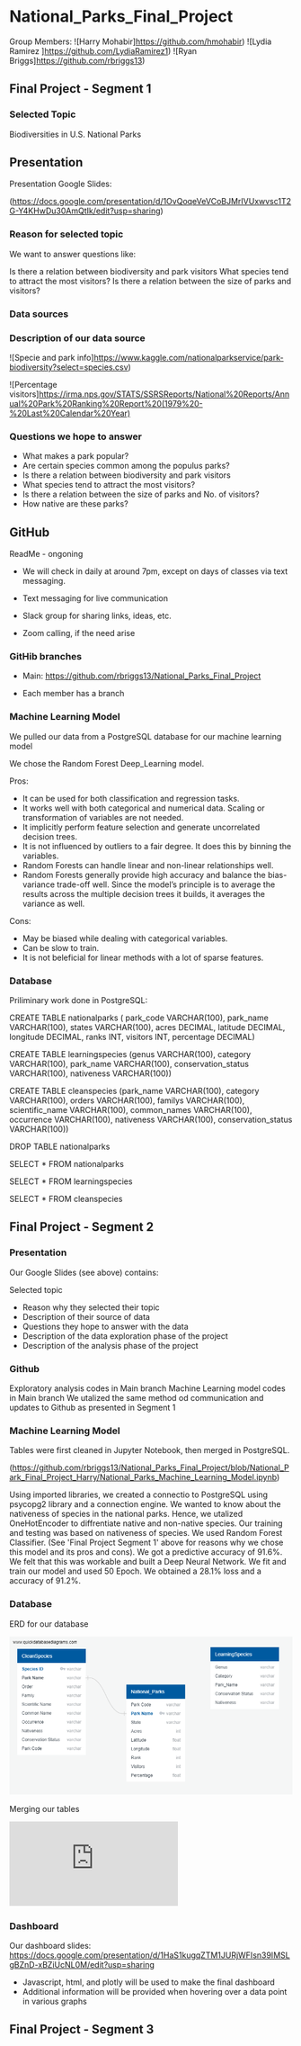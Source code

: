 # National_Parks_Final_Project



Group Members:
![Harry Mohabir]https://github.com/hmohabir)
![Lydia Ramirez ]https://github.com/LydiaRamirez1)
![Ryan Briggs]https://github.com/rbriggs13)

## Final Project - Segment 1

### Selected Topic

Biodiversities in U.S. National Parks

## Presentation

Presentation Google Slides:

(https://docs.google.com/presentation/d/1OvQoqeVeVCoBJMrIVUxwvsc1T2G-Y4KHwDu30AmQtIk/edit?usp=sharing)


### Reason for selected topic

We want to answer questions like:

Is there a relation between biodiversity and park visitors
What species tend to attract the most visitors?
Is there a relation between the size of parks and visitors?

### Data sources


### Description of our data source

![Specie and park info]https://www.kaggle.com/nationalparkservice/park-biodiversity?select=species.csv)


![Percentage visitors]https://irma.nps.gov/STATS/SSRSReports/National%20Reports/Annual%20Park%20Ranking%20Report%20(1979%20-%20Last%20Calendar%20Year)




### Questions we hope to answer


- What makes a park popular?
- Are certain species common among the populus parks?
- Is there a relation between biodiversity and park visitors
- What species tend to attract the most visitors?
- Is there a relation between the size of parks and No. of visitors?
- How native are these parks?


## GitHub

ReadMe - ongoning

- We will check in daily at around 7pm, except on days of classes via text messaging.

- Text messaging for live communication
- Slack group for sharing links, ideas, etc.
- Zoom calling, if the need arise

### GitHib branches

- Main: https://github.com/rbriggs13/National_Parks_Final_Project

- Each member has a branch


###  Machine Learning Model

We pulled our data from a PostgreSQL database for our machine learning model

We chose the Random Forest Deep_Learning model.

Pros:
- It can be used for both classification and regression tasks.
- It works well with both categorical and numerical data. Scaling or transformation of variables are not needed.
- It implicitly perform feature selection and generate uncorrelated decision trees. 
- It is not influenced by outliers to a fair degree. It does this by binning the variables.
- Random Forests can handle linear and non-linear relationships well.
- Random Forests generally provide high accuracy and balance the bias-variance trade-off well. Since the model’s principle is to average the results across the multiple decision trees it builds, it averages the variance as well.

Cons:
- May be biased while dealing with categorical variables.
- Can be slow to train.
- It is not beleficial for linear methods with a lot of sparse features.

### Database

Priliminary work done in PostgreSQL:

CREATE TABLE nationalparks ( park_code VARCHAR(100), park_name VARCHAR(100), states VARCHAR(100), acres DECIMAL, latitude DECIMAL, longitude DECIMAL, ranks INT, visitors INT, percentage DECIMAL)

CREATE TABLE learningspecies (genus VARCHAR(100), category VARCHAR(100), park_name VARCHAR(100), conservation_status VARCHAR(100), nativeness VARCHAR(100))

CREATE TABLE cleanspecies (park_name VARCHAR(100), category VARCHAR(100), orders VARCHAR(100), familys VARCHAR(100), scientific_name VARCHAR(100), common_names VARCHAR(100), occurrence VARCHAR(100), nativeness VARCHAR(100), conservation_status VARCHAR(100))

DROP TABLE nationalparks 

SELECT * FROM nationalparks

SELECT * FROM learningspecies

SELECT * FROM cleanspecies


## Final Project - Segment 2

### Presentation

Our Google Slides (see above) contains:

Selected topic

- Reason why they selected their topic
- Description of their source of data
- Questions they hope to answer with
the data
- Description of the data exploration
phase of the project
- Description of the analysis phase of
the project

### Github

Exploratory analysis codes in Main branch
Machine Learning model codes in Main branch
We utalized the same method od communication and updates to Github as presented in Segment 1

### Machine Learning Model

Tables were first cleaned in Jupyter Notebook, then merged in PostgreSQL. 

(https://github.com/rbriggs13/National_Parks_Final_Project/blob/National_Park_Final_Project_Harry/National_Parks_Machine_Learning_Model.ipynb)

Using imported libraries, we created a connectio to PostgreSQL using psycopg2 library and a connection engine.
We wanted to know about the nativeness of species in the national parks. Hence, we utalized OneHotEncoder to diffrentiate native and non-native species.
Our training and testing was based on nativeness of species.
We used Random Forest Classifier. (See 'Final Project Segment 1' above for reasons why we chose this model and its pros and cons).
We got a predictive accuracy of 91.6%. We felt that this was workable and built a Deep Neural Network.
We fit and train our model and used 50 Epoch.
We obtained a 28.1% loss and a accuracy of 91.2%.


### Database

ERD for our database

![ERD](https://github.com/rbriggs13/National_Parks_Final_Project/blob/main/QuickDBD-export.png)

Merging our tables

![PostgewSQLMerge](https://github.com/rbriggs13/National_Parks_Final_Project/blob/main/PostGresSQLmerge.sql)


### Dashboard

Our dashboard slides: https://docs.google.com/presentation/d/1HaS1kugqZTM1JURjWFIsn39IMSLgBZnD-xBZiUcNL0M/edit?usp=sharing

 - Javascript, html, and plotly will be used to make the final dashboard
 - Additional information will be provided when hovering over a data point in various graphs



## Final Project - Segment 3



